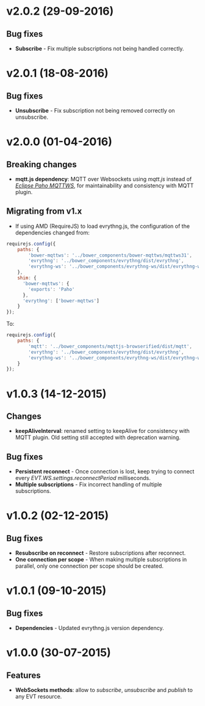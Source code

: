 # v2.0.2 (29-09-2016)

## Bug fixes

- **Subscribe** - Fix multiple subscriptions not being handled correctly.

# v2.0.1 (18-08-2016)

## Bug fixes

- **Unsubscribe** - Fix subscription not being removed correctly on unsubscribe.

# v2.0.0 (01-04-2016)

## Breaking changes

- **mqtt.js dependency**: MQTT over Websockets using _mqtt.js_ instead of 
[_Eclipse Paho MQTTWS_](http://git.eclipse.org/c/paho/org.eclipse.paho.mqtt.javascript.git/tree/src/mqttws31.js), 
for maintainability and consistency with MQTT plugin.

## Migrating from v1.x

- If using AMD (RequireJS) to load evrythng.js, the configuration of the dependencies changed from:

```javascript
requirejs.config({
    paths: {
        'bower-mqttws': '../bower_components/bower-mqttws/mqttws31',
        'evrythng': '../bower_components/evrythng/dist/evrythng',
        'evrythng-ws': '../bower_components/evrythng-ws/dist/evrythng-ws'
    },
    shim: {
      'bower-mqttws': {
        'exports': 'Paho'
      },
      'evrythng': ['bower-mqttws']
    }
});
```

To:

```javascript
requirejs.config({
    paths: {
        'mqtt': '../bower_components/mqttjs-browserified/dist/mqtt',
        'evrythng': '../bower_components/evrythng/dist/evrythng',
        'evrythng-ws': '../bower_components/evrythng-ws/dist/evrythng-ws'
    }
});
```

# v1.0.3 (14-12-2015)

## Changes

- **keepAliveInterval**: renamed setting to keepAlive for consistency with MQTT plugin. 
Old setting still accepted with deprecation warning.

## Bug fixes

- **Persistent reconnect** - Once connection is lost, keep trying to connect every
*EVT.WS.settings.reconnectPeriod* milliseconds.
- **Multiple subscriptions** - Fix incorrect handling of multiple subscriptions.

# v1.0.2 (02-12-2015)

## Bug fixes

- **Resubscribe on reconnect** - Restore subscriptions after reconnect.
- **One connection per scope** - When making multiple subscriptions in parallel, only 
one connection per scope should be created.

# v1.0.1 (09-10-2015)

## Bug fixes

- **Dependencies** - Updated evrythng.js version dependency.

# v1.0.0 (30-07-2015)

## Features

- **WebSockets methods**: allow to *subscribe*, *unsubscribe* and *publish* to any EVT resource.
